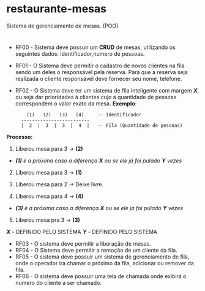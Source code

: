 
# restaurante-mesas
Sistema de gerenciamento de mesas. (POO)
#
* RF00 - Sistema deve possuir um **CRUD** de mesas, utilizando os seguintes dados: identificador,numero de pessoas.

  

* RF01 - O Sistema deve permitir o cadastro de novos clientes na fila sendo um deles o responsável pela reserva. Para que a reserva seja realizada o cliente responsável deve fornecer seu nome, telefone.

  

* RF02 - O Sistema deve ter um sistema de fila inteligente com margem ***X***, ou seja dar prioridades à clientes cujo a quantidade de pessoas correspondem o valor exato da mesa. 
**Exemplo**:
 
		  (1)   (2)   (3)   (4)     -- Identificador
		-------------------------
		|  2  |  3  |  3  |  4  |   -- Fila (Quantidade de pessoas)
**Processo:**   
01. Liberou mesa para 3 -> **(2)**

* ***(1)** é a próxima caso a diferença ***X*** ou se ele já foi pulado ***Y*** vezes*

02. Liberou mesa para 3 -> **(1)**

03. Liberou mesa para 2 -> Deixe livre.

04. Liberou mesa para 4 -> **(4)**

* ***(3)** é a próxima caso a diferença ***X*** ou se ele ja foi pulado ***Y*** vezes*

05. Liberou mesa pra 3 -> **(3)**

***X*** - DEFINIDO PELO SISTEMA
***Y*** - DEFINIDO PELO SISTEMA

* RF03 - O sistema deve permitir a liberação de mesas.
* RF04 - O Sistema deve permitir a remoção de um cliente da fila.
* RF05 - O sistema deve possuir um sistema de gerenciamento de fila, onde o operador ira chamar o próximo da fila, adicionar ou remover da fila.
* RF06 - O sistema deve possuir uma tela de chamada onde exibirá o numero do cliente a ser chamado.